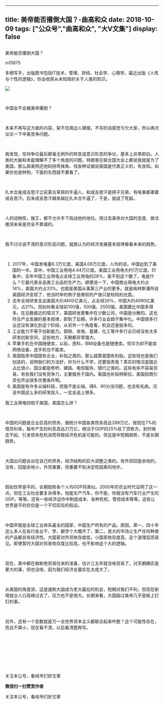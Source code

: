 
---
title:   美帝能否撂倒大国？-曲高和众
date: 2018-10-09
tags: ["公众号","曲高和众", "大V文集"]
display: false
---


## 



美帝能否撂倒大国？




m15875




多栖写手，出版图书包括IT技术，管理、财经、社会学、心理学。最近出版《人性与个性的逻辑》，你会收获从未知晓的关于人类的知识。


<img class="" data-ratio="0.7211538461538461" data-s="300,640" src="https://mmbiz.qpic.cn/mmbiz_jpg/fxGMiaL5Zj1jtmc1fKrmtsyy1OCteAlWgW4RKPrq4JgxBlBbsBQxszMXpjiaQzicBfu8mAibOdhwK3vAtuoTWia2WRA/640?wx_fmt=jpeg" data-type="jpeg" data-w="416" style=""/>

&nbsp;

中国会不会被美帝撂倒？

&nbsp;

本来不再写这方面的内容，架不住周边人撺掇，不写的话感觉亏欠大家，所以再次议论一下中美竞争问题。

&nbsp;

我发现，任何争论最后都毫无例外的转变成意识形态的争论，基本上非黑即白。人类的大脑和本能理解不了多个角度的问题。特朗普在联合国大会上都说我就是为了美国，那么舔美狗还他妈拐弯抹角、找各种证据说美国是代表正义的，有良知。如果你也是种狗，下面的东西就不要看了。

&nbsp;

扎木合是成吉思汗之前蒙古草原的牛逼人，和成吉思汗是把子兄弟，有啥事都罩着成吉思汗。后来成吉思汗越来越比扎木合牛逼了，于是，就成了死敌。

&nbsp;

人的动物性，猴王，都不允许手下挑战他的地位。用过去美帝对大国的态度、做法推测未来是完全不靠谱的。

&nbsp;

我不讨论说不清的意识形态问题，就我认为的经济发展基本规律看看未来的趋势。

&nbsp;
1. 2017年，中国发电量6.3万亿度，美国4.08万亿度。人均的话，中国达到了美国的一半。其中，中国工业用电4.44万亿度。美国工业用电大约1万亿度。印象中，去年中国工业用电占全球工业用电的28%，查不到这个数了。电是什么？它最代表全品类工业品的生产力。顺便说一下，中国商业用电大约占14%，美国大约占33%。也就是美国从事第三产业的更多。就是格林斯潘所说美国经济变轻了，他当时举的例子是微软的产值只是轻轻的光盘。
&nbsp;
1. 去年全球研发支出美国大约4600亿美元，占全球26%，中国大约4090亿美元，占21%。但如何看全球前100强，500强，2500强，美国要比中国多得多。在总数接近的情况下，美国研发更集中在少数公司，中国是分散的。这也符合产业发展的基本规律，即到了后期，许多行业会趋于集中化。中国很多行业还没有演化到这个阶段，从另外一个角度看，机会还是挺多的。
&nbsp;
1. 工业能力不等于创新能力。钢铁、发电、基建、化工等许多行业已经没有太多研发创新空间，这些地方，天朝都非常强大。
&nbsp;
1. 苹果手机在中国随便卖，以前，思科、IBM设备也是随便卖。但华为却不能卖网络设备，连手机也不能卖。
&nbsp;
1. 美国指责中国国有企业，补贴之类的。那么就算是国有别贴，这些钱也是我们创造的，说明我们的方法好，你为什么不学，还要指责我？真实的情况是国企占比很小，国企都是修桥、建路、电信服务、银行之类的。这些有些不容易贸易，有些我们没有竞争力，主要服务于国内。美国也补贴特斯拉，美国招商引资也开出很多优惠条件啊。
&nbsp;
1. 美国是有许多尖端科技，但我不是尖端，得8、90分没问题，也没有毛病。况且中国这么多的研发投入，一定会追上很多。
&nbsp;

我工业用电四倍于美国，美国怎么拼？

&nbsp;

中国的问题是企业巨高的债务，据统计中国各类债务高达299万亿，按现在7%的借贷利率，每年产生的利息高达21万亿，相当于GDP的25%给了贷款方。到时候还不起、引发债务危机进而导致经济危机是可能的。但这是中短期趋势，不是长期趋势。

&nbsp;

大国出问题会出在自己的债务，经济结构的巨大调整之类的。有外贸回旋余地的，没有，回旋余地小，外贸重要，但重要不到决定性因素的地步。

&nbsp;

假如世界是平的，长期趋势各个人均GDP将类似。2000年的农业时代证明了这一点。但在工业社会要复杂得多。他能生产汽车，你不能，你就没有汽车行业产生的GDP。等等。还有一些经济运作中制度成本、各种危机、管控成本等等。这些让世界是平的仅仅是一个不切实际的假设。

&nbsp;

中国早就是全球工业体系最全的国家，中国生产所有的产品。原因，第一，四十年这么多人在各行各业干、学，都学个大概齐了、第二，庞大的市场让生产任何种类的产品都具有经济性。大国家对外贸依存度低，小国家依存度高，这个道理显而易见。即使暂时大国对贸易依存度比较高，也不影响这个大的逻辑。

&nbsp;

现在，美中都在做断绝贸易往来的准备，估计三五年就没啥贸易了。对天朝确实是更大的事，但也没啥，因为我们经济总量实在太庞大了。

&nbsp;

从美国的角度讲，这是遏制大国成为老大最后的机会，短期对我们不利，但现在新增就业人口高峰过去了，压力也不是很大。长期来看，大国超过美帝几乎是板上钉钉的事。

&nbsp;

另外，还有一个变数就是万一全世界资本主义都联合起来咋整？这个可能性存在，而且不算小，现在看不清，以后看清楚再写。

&nbsp;

&nbsp;

&nbsp;

&nbsp;



关注本公号，看纯爷们好文章


**微信扫一扫赞赏作者**






关注本公号，看纯爷们好文章








